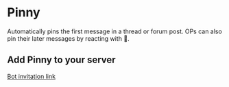 # Pinny
Automatically pins the first message in a thread or forum post. OPs can also pin their later messages by reacting with 📌.

## Add Pinny to your server
[Bot invitation link](https://discord.com/api/oauth2/authorize?client_id=1127310719822594159&permissions=73728&scope=bot)
